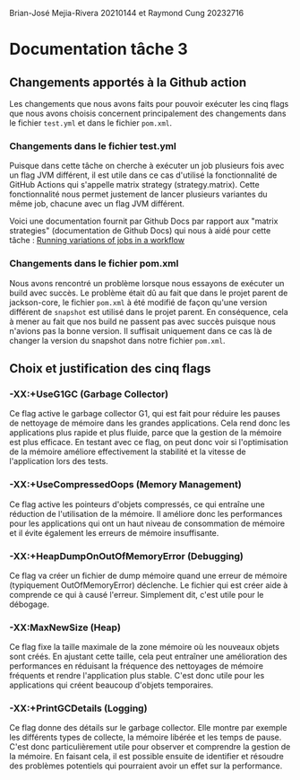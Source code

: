 Brian-José Mejia-Rivera 20210144 et Raymond Cung 20232716

# Documentation tâche 3 <br>

## Changements apportés à la Github action
Les changements que nous avons faits pour pouvoir exécuter les cinq flags que nous avons choisis concernent principalement des changements dans le fichier `test.yml` et dans le fichier `pom.xml`. 

### Changements dans le fichier test.yml
Puisque dans cette tâche on cherche à exécuter un job plusieurs fois avec un flag JVM différent, il est utile dans ce cas d'utilisé la fonctionnalité de GitHub Actions qui s'appelle matrix strategy (strategy.matrix). Cette fonctionnalité nous permet justement de lancer plusieurs variantes du même job, chacune avec un flag JVM différent. <br>

Voici une documentation fournit par Github Docs par rapport aux "matrix strategies" (documentation de Github Docs) qui nous à aidé pour cette tâche : [Running variations of jobs in a workflow](https://docs.github.com/en/actions/writing-workflows/choosing-what-your-workflow-does/running-variations-of-jobs-in-a-workflow)

### Changements dans le fichier pom.xml
Nous avons rencontré un problème lorsque nous essayons de exécuter un build avec succès. Le problème était dû au fait que dans le projet parent de jackson-core, le fichier `pom.xml` à été modifié de façon qu'une version différent de `snapshot` est utilisé dans le projet parent. En conséquence, cela à mener au fait que nos build ne passent pas avec succès puisque nous n'avions pas la bonne version. Il suffisait uniquement dans ce cas là de changer la version du snapshot dans notre fichier `pom.xml`.

## Choix et justification des cinq flags

### -XX:+UseG1GC (Garbage Collector)
Ce flag active le garbage collector G1, qui est fait pour réduire les pauses de nettoyage de mémoire dans les grandes applications. Cela rend donc les applications plus rapide et plus fluide, parce que la gestion de la mémoire est plus efficace. En testant avec ce flag, on peut donc voir si l'optimisation de la mémoire améliore effectivement la stabilité et la vitesse de l'application lors des tests.

### -XX:+UseCompressedOops (Memory Management)
Ce flag active les pointeurs d'objets compressés, ce qui entraîne une réduction de l'utilisation de la mémoire. Il améliore donc les performances pour les applications qui ont un haut niveau de consommation de mémoire et il évite également les erreurs de mémoire insuffisante.

### -XX:+HeapDumpOnOutOfMemoryError (Debugging)
Ce flag va créer un fichier de dump mémoire quand une erreur de mémoire (typiquement OutOfMemoryError) déclenche. Le fichier qui est créer aide à comprende ce qui à causé l'erreur. Simplement dit, c'est utile pour le débogage.


### -XX:MaxNewSize (Heap)
Ce flag fixe la taille maximale de la zone mémoire où les nouveaux objets sont créés. En ajustant cette taille, cela peut entraîner une amélioration des performances en réduisant la fréquence des nettoyages de mémoire fréquents et rendre l'application plus stable. C'est donc utile pour les applications qui créent beaucoup d'objets temporaires.

### -XX:+PrintGCDetails (Logging)
Ce flag donne des détails sur le garbage collector. Elle montre par exemple les différents types de collecte, la mémoire libérée et les temps de pause. C'est donc particulièrement utile pour observer et comprendre la gestion de la mémoire. En faisant cela, il est possible ensuite de identifier et résoudre des problèmes potentiels qui pourraient avoir un effet sur la performance.
